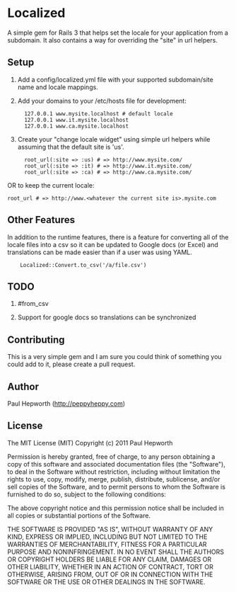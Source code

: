 # Localized

A simple gem for Rails 3 that helps set the locale for your application from a
subdomain. It also contains a way for overriding the "site" in url helpers.

## Setup

1. Add a config/localized.yml file with your supported subdomain/site name and locale mappings.

2. Add your domains to your /etc/hosts file for development:

         127.0.0.1 www.mysite.localhost # default locale
         127.0.0.1 www.it.mysite.localhost
         127.0.0.1 www.ca.mysite.localhost

3. Create your "change locale widget" using simple url helpers while assuming that the default site is 'us'.

         root_url(:site => :us) # => http://www.mysite.com/
         root_url(:site => :it) # => http://www.it.mysite.com/
         root_url(:site => :ca) # => http://www.ca.mysite.com/

  OR to keep the current locale:

    root_url # => http://www.<whatever the current site is>.mysite.com

## Other Features

In addition to the runtime features, there is a feature for
converting all of the locale files into a csv so it can be
updated to Google docs (or Excel) and translations can be made
easier than if a user was using YAML.

        Localized::Convert.to_csv('/a/file.csv')

## TODO

1. #from_csv

2. Support for google docs so translations can be synchronized


## Contributing

This is a very simple gem and I am sure you could think of something you could
add to it, please create a pull request.

## Author

Paul Hepworth (http://peppyheppy.com)

## License

The MIT License (MIT)
Copyright (c) 2011 Paul Hepworth

Permission is hereby granted, free of charge, to any person obtaining a copy of this software and associated documentation files (the "Software"), to deal in the Software without restriction, including without limitation the rights to use, copy, modify, merge, publish, distribute, sublicense, and/or sell copies of the Software, and to permit persons to whom the Software is furnished to do so, subject to the following conditions:

The above copyright notice and this permission notice shall be included in all copies or substantial portions of the Software.

THE SOFTWARE IS PROVIDED "AS IS", WITHOUT WARRANTY OF ANY KIND, EXPRESS OR IMPLIED, INCLUDING BUT NOT LIMITED TO THE WARRANTIES OF MERCHANTABILITY, FITNESS FOR A PARTICULAR PURPOSE AND NONINFRINGEMENT. IN NO EVENT SHALL THE AUTHORS OR COPYRIGHT HOLDERS BE LIABLE FOR ANY CLAIM, DAMAGES OR OTHER LIABILITY, WHETHER IN AN ACTION OF CONTRACT, TORT OR OTHERWISE, ARISING FROM, OUT OF OR IN CONNECTION WITH THE SOFTWARE OR THE USE OR OTHER DEALINGS IN THE SOFTWARE.

